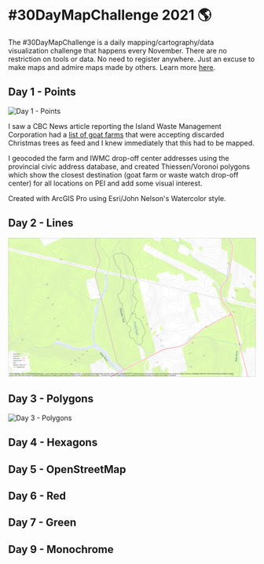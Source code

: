 # #30DayMapChallenge 2021 🌎

The #30DayMapChallenge is a daily mapping/cartography/data visualization challenge that happens every November. There are no restriction on tools or data. No need to register anywhere. Just an excuse to make maps and admire maps made by others. Learn more [here](https://30daymapchallenge.com/).

## Day 1 - Points
![Day 1 - Points](/Day01_Points_ChristmasTree.png)

I saw a CBC News article reporting the Island Waste Management Corporation had a [list of goat farms](https://iwmc.pe.ca/christmas-trees-goat-farms/) that were accepting discarded Christmas trees as feed and I knew immediately that this had to be mapped.

I geocoded the farm and IWMC drop-off center addresses using the provincial civic address database, and created Thiessen/Voronoi polygons which show the closest destination (goat farm or waste watch drop-off center) for all locations on PEI and add some visual interest.

Created with ArcGIS Pro using Esri/John Nelson's Watercolor style.


## Day 2 - Lines
![Day 2 - Lines](/Day02_Lines_WoodlotTrail.jpg)


## Day 3 - Polygons
![Day 3 - Polygons](/Day03_Polygons_Soils.png)


## Day 4 - Hexagons


## Day 5 - OpenStreetMap


## Day 6 - Red


## Day 7 - Green


## Day 9 - Monochrome
